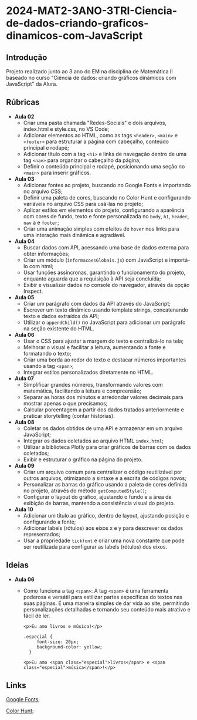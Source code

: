 # 2024-MAT2-3ANO-3TRI-Ciencia-de-dados-criando-graficos-dinamicos-com-JavaScript

## Introdução

Projeto realizado junto ao 3 ano do EM na disciplina de Matemática II baseado no curso "Ciência de dados: criando gráficos dinâmicos com JavaScript" da Alura.

## Rúbricas

* **Aula 02**
  * Criar uma pasta chamada "Redes-Sociais" e dois arquivos, index.html e style.css, no VS Code;
  * Adicionar elementos ao HTML, como as tags `<header>`, `<main>` e `<footer>` para estruturar a página com cabeçalho, conteúdo principal e rodapé;
  * Adicionar título com a tag `<h1>` e links de navegação dentro de uma tag `<nav>` para organizar o cabeçalho da página;
  * Definir o conteúdo principal e rodapé, posicionando uma seção no `<main>` para inserir gráficos.
* **Aula 03**
  * Adicionar fontes ao projeto, buscando no Google Fonts e importando no arquivo CSS;
  * Definir uma paleta de cores, buscando no Color Hunt e configurando variáveis no arquivo CSS para usá-las no projeto;
  * Aplicar estilos em elementos do projeto, configurando a aparência com cores de fundo, texto e fonte personalizada no `body`, `h1`, `header`, `nav` a e `footer`;
  * Criar uma animação simples com efeitos de `hover` nos links para uma interação mais dinâmica e agradável.
* **Aula 04**
  * Buscar dados com API, acessando uma base de dados externa para obter informações;
  * Criar um módulo (`informacoesGlobais.js`) com JavaScript e importá-lo com html;
  * Usar funções assíncronas, garantindo o funcionamento do projeto, enquanto aguarda que a requisição à API seja concluída;
  * Exibir e visualizar dados no console do navegador, através da opção Inspect.
* **Aula 05**
  * Criar um parágrafo com dados da API através do JavaScript;
  * Escrever um texto dinâmico usando template strings, concatenando texto e dados extraídos da API;
  * Utilizar o `appendChild()` no JavaScript para adicionar um parágrafo na seção existente do HTML.
* **Aula 06**
  * Usar o CSS para ajustar a margem do texto e centralizá-lo na tela;
  * Melhorar o visual e facilitar a leitura, aumentando a fonte e formatando o texto;
  * Criar uma borda ao redor do texto e destacar números importantes usando a tag `<span>`;
  * Integrar estilos personalizados diretamente no HTML.
* **Aula 07**
  * Simplificar grandes números, transformando valores com matemática, facilitando a leitura e compreensão;
  * Separar as horas dos minutos e arredondar valores decimais para mostrar apenas o que precisamos;
  * Calcular porcentagem a partir dos dados tratados anteriormente e praticar storytelling (contar histórias).
* **Aula 08**
  * Coletar os dados obtidos de uma API e armazenar em um arquivo JavaScript;
  * Integrar os dados coletados ao arquivo HTML `index.html`;
  * Utilizar a biblioteca Plotly para criar gráficos de barras com os dados coletados;
  * Exibir e estruturar o gráfico na página do projeto.
* **Aula 09**
  * Criar um arquivo comum para centralizar o código reutilizável por outros arquivos, otimizando a sintaxe e a escrita de códigos novos;
  * Personalizar as barras do gráfico usando a paleta de cores definida no projeto, através do método `getComputedStyle()`;
  * Configurar o layout do gráfico, ajustando o fundo e a área de exibição de barras, mantendo a consistência visual do projeto.
* **Aula 10**
  * Adicionar um título ao gráfico, dentro de layout, ajustando posição e configurando a fonte;
  * Adicionar labels (rótulos) aos eixos x e y para descrever os dados representados;
  * Usar a propriedade `tickfont` e criar uma nova constante que pode ser reutilizada para configurar as labels (rótulos) dos eixos.

## Ideias

* **Aula 06**
  * Como funciona a tag `<span>`: A tag `<span>` é uma ferramenta poderosa e versátil para estilizar partes específicas do textos nas suas páginas. É uma maneira simples de dar vida ao site, permitindo personalizações detalhadas e tornando seu conteúdo mais atrativo e fácil de ler.

    ```
    <p>Eu amo livros e música!</p>
    ```

    ```
    .especial {
         font-size: 20px; 
         background-color: yellow;  
      }
    ```
    ```
    <p>Eu amo <span class="especial">livros</span> e <span class="especial">música</span>!</p>
    ```

## Links

[Google Fonts](https://fonts.google.com/);

[Color Hunt](https://colorhunt.co/);

